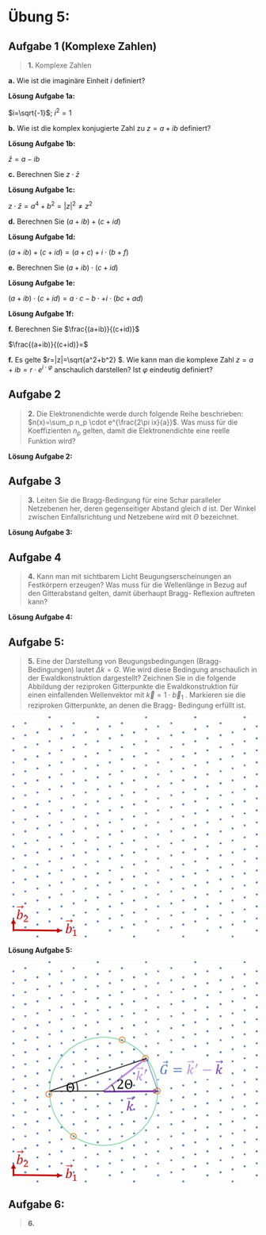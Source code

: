 <!--
author:   Claudia Funke

email:    claudia.funke@physik.tu-freiberg.de

version:  0.0.1

language: de

narrator: Deutsch Female

comment:  Struktur der Materie Übung 5, Komplexe Zahlen

import: https://raw.githubusercontent.com/liaTemplates/KekuleJS/master/README.md

-->




# Übung 5: 


## Aufgabe 1 (Komplexe Zahlen)
> __1.__ Komplexe Zahlen

__a.__  Wie ist die imaginäre Einheit $i$ definiert?

**Lösung Aufgabe 1a:**

$i=\sqrt{-1}$; $i^2=1$


__b.__  Wie ist die komplex konjugierte Zahl zu $z=a+ib$ definiert?

**Lösung Aufgabe 1b:**

$\bar{z}=a-ib$ 

__c.__  Berechnen Sie $z\cdot \bar{z}$

**Lösung Aufgabe 1c:**

$z\cdot \bar{z}=a^4+b^2=|z|^2 \ne z^2$

__d.__  Berechnen Sie $(a+ib)+(c+id)$

**Lösung Aufgabe 1d:**

$(a+ib)+(c+id)=(a+c)+i\cdot(b+f)$


__e.__  Berechnen Sie $(a+ib)\cdot(c+id)$


**Lösung Aufgabe 1e:**

$(a+ib)\cdot(c+id)=a\cdot c -b \cdot +i\cdot (bc+ad)$



**Lösung Aufgabe 1f:**

__f.__  Berechnen Sie $\frac{(a+ib)}{(c+id)}$

 $\frac{(a+ib)}{(c+id)}=$


__f.__  Es gelte $r=|z|=\sqrt{a^2+b^2} $. Wie kann man die komplexe Zahl $z=a+ib=r\cdot e^{i\cdot \varphi}$ anschaulich darstellen? Ist $\varphi$ eindeutig definiert?




## Aufgabe 2
>__2.__ Die Elektronendichte werde durch folgende Reihe beschrieben: $n(x)=\sum_p n_p \cdot e^{\frac{2\pi ix}{a}}$. Was muss für die Koeffizienten $n_p$ gelten, damit die Elektronendichte eine reelle Funktion wird? 

**Lösung Aufgabe 2:**



## Aufgabe 3
>__3.__ Leiten Sie die Bragg-Bedingung für eine Schar paralleler Netzebenen her, deren gegenseitiger Abstand gleich $d$ ist. Der Winkel zwischen Einfallsrichtung und Netzebene wird mit $\Theta$ bezeichnet. 



**Lösung Aufgabe 3:**




## Aufgabe 4
>__4.__  Kann man mit sichtbarem Licht Beugungserscheinungen an Festkörpern erzeugen? Was muss für die Wellenlänge in Bezug auf den Gitterabstand gelten, damit überhaupt Bragg- Reflexion auftreten kann?





**Lösung Aufgabe 4:**





## Aufgabe 5:


>__5.__ Eine der Darstellung von Beugungsbedingungen (Bragg-Bedingungen) lautet $\Delta k=G$. Wie wird diese Bedingung anschaulich in der Ewaldkonstruktion dargestellt? Zeichnen Sie in die folgende Abbildung der reziproken Gitterpunkte die Ewaldkonstruktion für einen einfallenden Wellenvektor mit $\vec{k}=1\cdot \vec{b}_1$  . Markieren sie die reziproken Gitterpunkte, an denen die Bragg- Bedingung erfüllt ist.

![reziprokes Gitter für Ewaldkonstruktion](media/VorlageEwaldkonstruktion.png)


**Lösung Aufgabe 5:**

![Ewaldkonstruktion](media/Ewaldkonstruktion.png)


## Aufgabe 6:

>__6.__ 